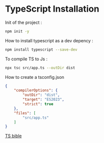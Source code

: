 # TypeScript Installation

Init of the project :

```bash
npm init -y
```

How to install typescript as a dev depency :

```bash
npm install typescript --save-dev
```

To compile TS to Js :

```bash
npx tsc src/app.ts --outDir dist
```

How to create a tsconfig.json

```json
{
	"compilerOptions": {
		"outDir": "dist",
		"target": "ES2023",
		"strict": true
	},
	"files": [
		"src/app.ts"
	]
}
```

[TS bible](https://www.typescriptlang.org/tsconfig)

